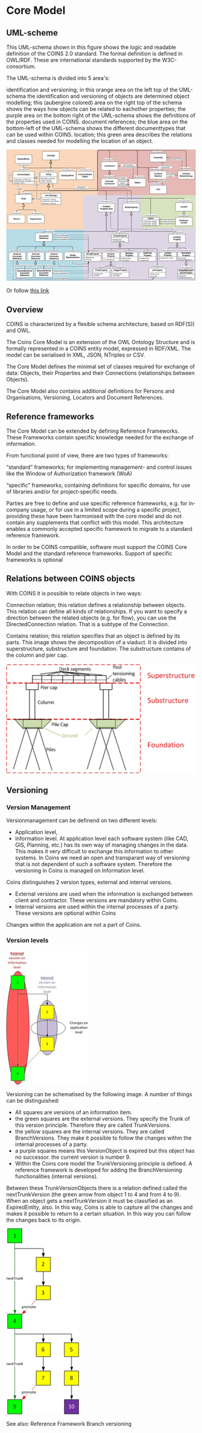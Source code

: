 # Core Model

## UML-scheme

This UML-schema shown in this figure shows the logic and readable definition of the COINS 2.0 standard. The formal definition is defined in OWL/RDF. These are international standards supported by the W3C-consortium.

The UML-schema is divided into 5 area's:

identification and versioning; in this orange area on the left top of the UML-schema the identification and versioning of objects are determined
object modelling; this (aubergine colored) area on the right top of the schema shows the ways how objects can be related to eachother
properties; the purple area on the bottom right of the UML-schema shows the definitions of the properties used in COINS.
document references; the blue area on the bottom-left of the UML-schema shows the different documenttypes that can be used within COINS.
location; this green area describes the relations and classes needed for modelling the location of an object.

![UML-scheme of the COINS CORE model](./media/600px-UML-schema_1280x888.jpg "UML-scheme of the COINS CORE model")

Or follow [this link](https://github.com/bimloket/COINS_2.0/blob/master/docs/coinsweb/presentaties/UML_Cbim-2.0_DEFINITIEF_v1.0.pdf)

## Overview

COINS is characterized by a flexible schema architecture, based on RDF(S)) and OWL.

The Coins Core Model is an extension of the OWL Ontology Structure and is formally represented in a COINS entity model, expressed in RDF/XML. The model can be serialised in XML, JSON, NTriples or CSV.

The Core Model defines the minimal set of classes required for exchange of data: Objects, their Properties and their Connections (relationships between Objects).

The Core Model also contains additional definitions for Persons and Organisations, Versioning, Locators and Document References.

## Reference frameworks
The Core Model can be extended by defining Reference Frameworks. These Frameworks contain specific knowledge needed for the exchange of information.

From functional point of view, there are two types of frameworks:

“standard” frameworks; for implementing management- and control issues like the Window of Authorization framework (WoA)


“specific” frameworks; containing definitions for specific domains, for use of libraries and/or for project-specific needs.


Parties are free to define and use specific reference frameworks, e.g. for in-company usage, or for use in a limited scope during a specific project, providing these have been harmonised with the core model and do not contain any supplements that conflict with this model. This architecture enables a commonly accepted specific framework to migrate to a standard reference framework.


In order to be COINS compatible, software must support the COINS Core Model and the standard reference frameworks. Support of specific frameworks is optional


## Relations between COINS objects
With COINS it is possible to relate objects in two ways:

Connection relation; this relation defines a relationship between objects. This relation can define all kinds of relationships. If you want to specify a direction between the related objects (e.g. for flow), you can use the DirectedConnection relation. That is a subtype of the Connection.

Contains relation; this relation specifies that an object is defined by its parts. This image shows the decomposition of a viaduct. It is divided into superstructure, substructure and foundation. The substructure contains of the column and pier cap.

![Visualisation of relations in COINS CORE model](./media/ContainsRelation.jpg "Contains relation for defining structures")


## Versioning


### Version Management

Versionmanagement can be definend on two different levels:
* Application level,
* Information level.
At application level each software system (like CAD, GIS, Planning, etc.) has its own way of managing changes in the data. This makes it very difficult to exchange this information to other systems. In Coins we need an open and transparant way of versioning that is not dependent of such a software system. Therefore the versioning in Coins is managed on Information level.

Coins distinguishes 2 version types, external and internal versions.

* External versions are used when the information is exchanged between client and contractor. These versions are mandatory within Coins.
* Internal versions are used within the internal processes of a party. These versions are optional within Coins

Changes within the application are not a part of Coins.

### Version levels

![Version levels](./media/220px-Versionlevels.jpg "Version levels")

Versioning can be schematised by the following image. A number of things can be distinguished:

* All squares are versions of an information item.
* the green squares are the external versions. They specify the Trunk of this version principle. Therefore they are called TrunkVersions.
* the yellow squares are the internal versions. They are called BranchVersions. They make it possible to follow the changes within the internal processes of a party.
* a purple squares means this VersionObject is expired but this object has no successor. the current version is number 9.
* Within the Coins core model the TrunkVersioning principle is defined. A reference framework is developed for adding the BranchVersioning functionalities (internal versions).

Between these TrunkVersionObjects there is a relation defined called the nextTrunkVersion (the green arrow from object 1 to 4 and from 4 to 9). When an object gets a nextTrunkVersion it must be classified as an ExpiredEntity, also. In this way, Coins is able to capture all the changes and makes it possible to return to a certain situation. In this way you can follow the changes back to its origin.

![Versioning](./media/Versioning.jpg "Versioning")

See also: Reference Framework Branch versioning
